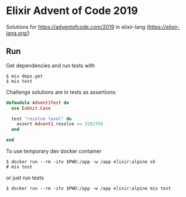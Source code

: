 # Elixir Advent of Code 2019

Solutions for https://adventofcode.com/2019 in elixir-lang (https://elixir-lang.org/)

## Run

Get dependencies and run tests with
```
$ mix deps.get
$ mix test
```

Challenge solutions are in tests as assertions:

```elixir
defmodule Advent1Test do
  use ExUnit.Case

  test "resolve level" do
    assert Advent1.resolve == 3262358
  end

end

```

To use temporary dev docker container

```
$ docker run --rm -itv $PWD:/app -w /app elixir:alpine sh
# mix test
```

or just run tests

```
$ docker run --rm -itv $PWD:/app -w /app elixir:alpine mix test
```
